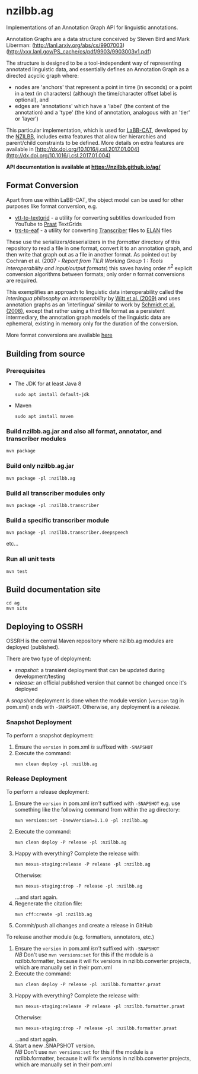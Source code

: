 # nzilbb.ag

Implementations of an Annotation Graph API for linguistic annotations.

Annotation Graphs are a data structure conceived by Steven Bird and Mark Liberman:
(http://lanl.arxiv.org/abs/cs/9907003)
(http://xxx.lanl.gov/PS_cache/cs/pdf/9903/9903003v1.pdf)

The structure is designed to be a tool-independent way of representing annotated linguistic data,
and essentially defines an Annotation Graph as a directed acyclic graph where:
 * nodes are 'anchors' that represent a point in time (in seconds) or a point in a text
 (in characters) (although the time/character offset label is optional), and 
 * edges are 'annotations' which have a 'label' (the content of the annotation) and a
 'type' (the kind of annotation, analogous with an 'tier' or 'layer') 

This particular implementation, which is used for
[LaBB-CAT](https://labbcat.canterbury.ac.nz), 
developed by the
[NZILBB](http://www.nzilbb.canterbury.ac.nz), 
includes extra features that allow tier hierarchies and parent/child constraints to be defined.
More details on extra features are available in
[http://dx.doi.org/10.1016/j.csl.2017.01.004](http://dx.doi.org/10.1016/j.csl.2017.01.004)

**API documentation is available at https://nzilbb.github.io/ag/**

## Format Conversion

Apart from use within LaBB-CAT, the object model can be used for other purposes like
format conversion, e.g. 
 * [vtt-to-textgrid](https://github.com/nzilbb/ag/blob/main/bin/vtt-to-textgrid.jar?raw=true) -
 a utility for converting subtitles downloaded from YouTube to
 [Praat](http://praat.org) TextGrids 
 * [trs-to-eaf](https://github.com/nzilbb/ag/blob/main/bin/trs-to-textgrid.jar?raw=true) -
 a utility for converting
 [Transcriber](http://trans.sourceforge.net/en/presentation.php) files to
 [ELAN](https://tla.mpi.nl/tools/tla-tools/elan/) files 

These use the serializers/deserializers in the *formatter* directory of this repository
to read a file in one format, convert it to an annotation graph, and then write that graph
out as a file in another format. As pointed out by
Cochran et al. (2007 - *Report from TILR Working Group 1 : Tools interoperability and input/output formats*)
this saves having order *n<sup>2</sup>* explicit conversion algorithms between formats;
only order *n* format conversions are required.

This exemplifies an approach to linguistic data interoperability called the *interlingua
philosophy on interoperability* by
[Witt et al. (2009)](https://www.w3.org/People/fsasaki/docs/lre-intro.pdf)
and uses annotation graphs as an 'interlingua' similar to work by 
[Schmidt et al. (2008)](https://ids-pub.bsz-bw.de/frontdoor/deliver/index/docId/2308/file/Schmidt%20etc_An_exchange_format_for_multimodal_annotations_2008.pdf),
except that rather using a third file format as a persistent intermediary, the annotation
graph models of the linguistic data are ephemeral, existing in memory only for the duration of the
conversion.

More format conversions are available
[here](https://github.com/nzilbb/ag/blob/main/bin/README.md#standalone-format-converters)

## Building from source

### Prerequisites

* The JDK for at least Java 8
  ```
  sudo apt install default-jdk
  ```
* Maven
  ```
  sudo apt install maven
  ```

### Build nzilbb.ag.jar and also all format, annotator, and transcriber modules 

```
mvn package
```

### Build only nzilbb.ag.jar

```
mvn package -pl :nzilbb.ag
```

### Build all transcriber modules only

```
mvn package -pl :nzilbb.transcriber
```

### Build a specific transcriber module

```
mvn package -pl :nzilbb.transcriber.deepspeech
```

etc...

### Run all unit tests

```
mvn test
```

## Build documentation site

```
cd ag
mvn site
```

## Deploying to OSSRH

OSSRH is the central Maven repository where nzilbb.ag modules are deployed (published).

There are two type of deployment:

- *snapshot*: a transient deployment that can be updated during development/testing
- *release*: an official published version that cannot be changed once it's deployed

A *snapshot* deployment is done when the module version (`version` tag in pom.xml) ends with
`-SNAPSHOT`. Otherwise, any deployment is a *release*.

### Snapshot Deployment

To perform a snapshot deployment:

1. Ensure the `version` in pom.xml *is* suffixed with `-SNAPSHOT`
2. Execute the command:  
   ```
   mvn clean deploy -pl :nzilbb.ag
   ```

### Release Deployment

To perform a release deployment:

1. Ensure the `version` in pom.xml *isn't* suffixed with `-SNAPSHOT` e.g. use something
   like the following command from within the ag directory:  
   ```
   mvn versions:set -DnewVersion=1.1.0 -pl :nzilbb.ag
   ```
2. Execute the command:  
   ```
   mvn clean deploy -P release -pl :nzilbb.ag
   ```
3. Happy with everything? Complete the release with:
   ```
   mvn nexus-staging:release -P release -pl :nzilbb.ag
   ```
   Otherwise:
   ```
   mvn nexus-staging:drop -P release -pl :nzilbb.ag
   ```
   ...and start again.
4. Regenerate the citation file:
   ```
   mvn cff:create -pl :nzilbb.ag
   ```
5. Commit/push all changes and create a release in GitHub

To release another module (e.g. formatters, annotators, etc.)

1. Ensure the `version` in pom.xml *isn't* suffixed with `-SNAPSHOT`  
   *NB* Don't use `mvn versions:set` for this if the module is a nzilbb.formatter, because it
   will fix versions in nzilbb.converter projects, which are manually set in their pom.xml
2. Execute the command:  
   ```
   mvn clean deploy -P release -pl :nzilbb.formatter.praat
   ```
3. Happy with everything? Complete the release with:
   ```
   mvn nexus-staging:release -P release -pl :nzilbb.formatter.praat
   ```
   Otherwise:
   ```
   mvn nexus-staging:drop -P release -pl :nzilbb.formatter.praat
   ```
   ...and start again.
4. Start a new .SNAPSHOT version.  
   *NB* Don't use `mvn versions:set` for this if the module is a nzilbb.formatter, because it
   will fix versions in nzilbb.converter projects, which are manually set in their pom.xml
